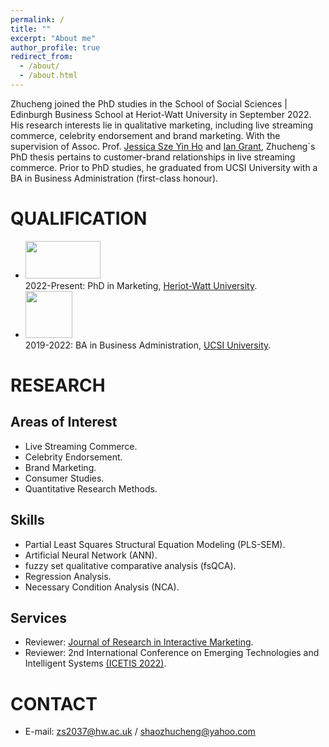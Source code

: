 ```yaml
---
permalink: /
title: ""
excerpt: "About me"
author_profile: true
redirect_from: 
  - /about/
  - /about.html
---
```


Zhucheng joined the PhD studies in the School of Social Sciences | Edinburgh Business School at Heriot-Watt University in September 2022.
His research interests lie in qualitative marketing, including live streaming commerce, celebrity endorsement and brand marketing.
With the supervision of Assoc. Prof. [Jessica Sze Yin Ho](https://www.hw.ac.uk/ebs/people/faculty/jessica-sze-yin-ho.htm) and [Ian Grant](https://www.hw.ac.uk/ebs/people/faculty/ian-grant.htm), Zhucheng`s PhD thesis pertains to customer-brand relationships in live streaming commerce.
Prior to PhD studies, he graduated from UCSI University with a BA in Business Administration (first-class honour).

QUALIFICATION
=====
- <img width="120" height="60" src="https://zhuchengshao.github.io/images/HWU2.jpg"/> <br>
  2022-Present: PhD in Marketing, [Heriot-Watt University](https://www.hw.ac.uk/).
- <img width="75" height="75" src="https://zhuchengshao.github.io/images/UCSI.jpg"/> <br>
  2019-2022: BA in Business Administration, [UCSI University](https://www.ucsiuniversity.edu.my/).


RESEARCH
======

Areas of Interest
-----
- Live Streaming Commerce.
- Celebrity Endorsement.
- Brand Marketing.
- Consumer Studies.
- Quantitative Research Methods.

Skills
-----
- Partial Least Squares Structural Equation Modeling (PLS-SEM).
- Artificial Neural Network (ANN).
- fuzzy set qualitative comparative analysis (fsQCA).
- Regression Analysis.
- Necessary Condition Analysis (NCA).

Services
-----
- Reviewer: [Journal of Research in Interactive Marketing](https://www.emerald.com/insight/publication/issn/2040-7122).
- Reviewer: 2nd International Conference on Emerging Technologies and Intelligent Systems [(ICETIS 2022)](https://icetis2022.asrin.org/).

CONTACT
======
- E-mail: zs2037@hw.ac.uk / shaozhucheng@yahoo.com

